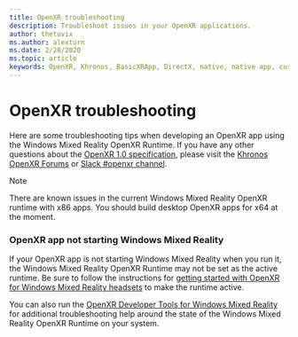 ```yaml
---
title: OpenXR troubleshooting
description: Troubleshoot issues in your OpenXR applications.
author: thetuvix
ms.author: alexturn
ms.date: 2/28/2020
ms.topic: article
keywords: OpenXR, Khronos, BasicXRApp, DirectX, native, native app, custom engine, middleware, troubleshooting
---
```




# OpenXR troubleshooting

Here are some troubleshooting tips when developing an OpenXR app using the Windows Mixed Reality OpenXR Runtime.  If you have any other questions about the <a href="https://www.khronos.org/registry/OpenXR/specs/1.0/html/xrspec.html" target="_blank">OpenXR 1.0 specification</a>, please visit the <a href="https://community.khronos.org/c/openxr" target="_blank">Khronos OpenXR Forums</a> or <a href="https://khr.io/slack" target="_blank">Slack #openxr channel</a>.

>[!NOTE]
>There are known issues in the current Windows Mixed Reality OpenXR runtime with x86 apps.  You should build desktop OpenXR apps for x64 at the moment.

### OpenXR app not starting Windows Mixed Reality

If your OpenXR app is not starting Windows Mixed Reality when you run it, the Windows Mixed Reality OpenXR Runtime may not be set as the active runtime.  Be sure to follow the instructions for [getting started with OpenXR for Windows Mixed Reality headsets](openxr-getting-started.md#getting-started-with-openxr-for-windows-mixed-reality-headsets) to make the runtime active.

You can also run the [OpenXR Developer Tools for Windows Mixed Reality](openxr-getting-started.md#getting-the-openxr-developer-tools-for-windows-mixed-reality) for additional troubleshooting help around the state of the Windows Mixed Reality OpenXR Runtime on your system.
